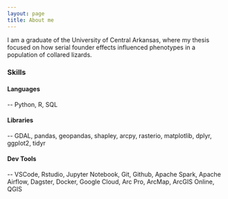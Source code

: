 ```yaml
---
layout: page
title: About me
---
```


I am a graduate of the University of Central Arkansas, where my thesis focused on how serial founder effects influenced phenotypes in a population of collared lizards.

### Skills
#### Languages
-- Python, R, SQL

#### Libraries
-- GDAL, pandas, geopandas, shapley, arcpy, rasterio, matplotlib, dplyr, ggplot2, tidyr

#### Dev Tools
-- VSCode, Rstudio, Jupyter Notebook, Git, Github, Apache Spark, Apache Airflow, Dagster, Docker, Google Cloud, Arc Pro, ArcMap, ArcGIS Online, QGIS
